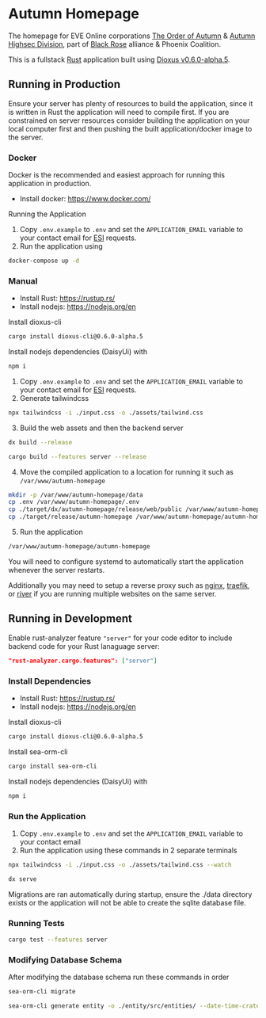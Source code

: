 # Autumn Homepage
The homepage for EVE Online corporations [The Order of Autumn](https://zkillboard.com/corporation/98785281/) & [Autumn Highsec Division](https://zkillboard.com/corporation/98784256/), part of [Black Rose](https://black-rose.space/) alliance & Phoenix Coalition.

This is a fullstack [Rust](https://www.rust-lang.org/) application built using [Dioxus v0.6.0-alpha.5](https://dioxuslabs.com/).

## Running in Production

Ensure your server has plenty of resources to build the application, since it is written in Rust the application will need to compile first.
If you are constrained on server resources consider building the application on your local computer first and then pushing the built application/docker image to the server.

### Docker

Docker is the recommended and easiest approach for running this application in production.

- Install docker: <https://www.docker.com/>

Running the Application
1. Copy `.env.example` to `.env` and set the `APPLICATION_EMAIL` variable to your contact email for [ESI](https://esi.evetech.net/) requests.
2. Run the application using

```bash
docker-compose up -d
```

### Manual

- Install Rust: <https://rustup.rs/>
- Install nodejs: <https://nodejs.org/en>

Install dioxus-cli

```bash
cargo install dioxus-cli@0.6.0-alpha.5
```

Install nodejs dependencies (DaisyUi) with

```bash
npm i
```

1. Copy `.env.example` to `.env` and set the `APPLICATION_EMAIL` variable to your contact email for [ESI](https://esi.evetech.net/) requests.
2. Generate tailwindcss

```bash
npx tailwindcss -i ./input.css -o ./assets/tailwind.css
```

3. Build the web assets and then the backend server

```bash
dx build --release
```

```bash
cargo build --features server --release
```

4. Move the compiled application to a location for running it such as `/var/www/autumn-homepage`

```bash
mkdir -p /var/www/autumn-homepage/data
cp .env /var/www/autumn-homepage/.env
cp ./target/dx/autumn-homepage/release/web/public /var/www/autumn-homepage/public
cp ./target/release/autumn-homepage /var/www/autumn-homepage/autumn-homepage
```

5. Run the application

```bash
/var/www/autumn-homepage/autumn-homepage
```

You will need to configure systemd to automatically start the application whenever the server restarts.

Additionally you may need to setup a reverse proxy such as [nginx](https://nginx.org/en/), [traefik](https://traefik.io/), or [river](https://github.com/memorysafety/river) if you are running multiple websites on the same server.

## Running in Development

Enable rust-analyzer feature `"server"` for your code editor to include backend code for your Rust lanaguage server:

```json
"rust-analyzer.cargo.features": ["server"]
```

### Install Dependencies

- Install Rust: <https://rustup.rs/>
- Install nodejs: <https://nodejs.org/en>

Install dioxus-cli

```bash
cargo install dioxus-cli@0.6.0-alpha.5
```
Install sea-orm-cli

```bash
cargo install sea-orm-cli
```

Install nodejs dependencies (DaisyUi) with

```bash
npm i
```

### Run the Application

1. Copy `.env.example` to `.env` and set the `APPLICATION_EMAIL` variable to your contact email
2. Run the application using these commands in 2 separate terminals

```bash
npx tailwindcss -i ./input.css -o ./assets/tailwind.css --watch
```

```bash
dx serve
```

Migrations are ran automatically during startup, ensure the ./data directory exists or the application will not be able to create the sqlite database file.

### Running Tests

```bash
cargo test --features server
```

### Modifying Database Schema

After modifying the database schema run these commands in order

```bash
sea-orm-cli migrate
```

```bash
sea-orm-cli generate entity -o ./entity/src/entities/ --date-time-crate chrono
```
